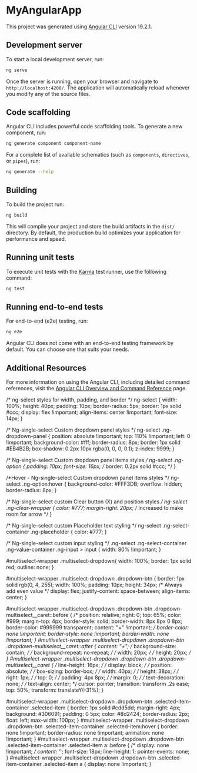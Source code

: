 # MyAngularApp

This project was generated using [Angular CLI](https://github.com/angular/angular-cli) version 19.2.1.

## Development server

To start a local development server, run:

```bash
ng serve
```

Once the server is running, open your browser and navigate to `http://localhost:4200/`. The application will automatically reload whenever you modify any of the source files.

## Code scaffolding

Angular CLI includes powerful code scaffolding tools. To generate a new component, run:

```bash
ng generate component component-name
```

For a complete list of available schematics (such as `components`, `directives`, or `pipes`), run:

```bash
ng generate --help
```

## Building

To build the project run:

```bash
ng build
```

This will compile your project and store the build artifacts in the `dist/` directory. By default, the production build optimizes your application for performance and speed.

## Running unit tests

To execute unit tests with the [Karma](https://karma-runner.github.io) test runner, use the following command:

```bash
ng test
```

## Running end-to-end tests

For end-to-end (e2e) testing, run:

```bash
ng e2e
```

Angular CLI does not come with an end-to-end testing framework by default. You can choose one that suits your needs.

## Additional Resources

For more information on using the Angular CLI, including detailed command references, visit the [Angular CLI Overview and Command Reference](https://angular.dev/tools/cli) page.

<!-- "node_modules/@ng-select/ng-select/themes/default.theme.css" -->


<!-- style.css my code for single select rather than change the deafult icon i ahve used differnt icons and placed over them  -->
/* ng-select styles for width, padding, and border */
ng-select {
  width: 100%;
  height: 40px;
  padding: 10px;
  border-radius: 5px;
  border: 1px solid #ccc;
  display: flex !important;
  align-items: center !important;
  font-size: 14px;
}

/* Ng-single-select Custom dropdown panel styles */
ng-select .ng-dropdown-panel {
  position: absolute !important;
  top: 110% !important;
  left: 0 !important;
  background-color: #fff;
  border-radius: 8px;
  border: 1px solid #EB4B2B;
  box-shadow: 0 2px 10px rgba(0, 0, 0, 0.1);
  z-index: 9999;
}

/* Ng-single-select Custom dropdown panel items styles */
ng-select .ng-option {
  padding: 10px;
  font-size: 16px;
  /* border: 0.2px solid #ccc; */
}

/*Hover - Ng-single-select Custom dropdown panel items styles */
ng-select .ng-option:hover {
  background-color: #FFF3DB;
  overflow: hidden;
  border-radius: 8px;
}

/* Ng-single-select custom Clear button (X) and position styles */
ng-select .ng-clear-wrapper {
  color: #777;
  margin-right: 20px; /* Increased to make room for arrow */
}

/* Ng-single-select custom Placeholder text styling */
ng-select .ng-select-container .ng-placeholder {
  color: #777;
}

/* Ng-single-select custom input styling */
.ng-select .ng-select-container .ng-value-container .ng-input > input {
  width: 80% !important;
}



<!-- multiselect dropdown code  -->
#multiselect-wrapper .multiselect-dropdown{
  width: 100%;
  border: 1px solid red;
  outline: none;
}
 
#multiselect-wrapper .multiselect-dropdown .dropdown-btn {
  border: 1px solid rgb(0, 4, 255);
  width: 100%;
  padding: 10px;
  height: 34px; /* Always add even value */
  display: flex;
  justify-content: space-between;
  align-items: center;
}

#multiselect-wrapper .multiselect-dropdown .dropdown-btn .dropdown-multiselect__caret::before {
  /* position: relative;
  right: 0;
  top: 65%;
  color: #999;
  margin-top: 4px;
  border-style: solid;
  border-width: 8px 8px 0 8px;
  border-color: #999999 transparent;
  content: "+" !important; */
  border-color: none !important;
  border-style: none !important;
  border-width: none !important;
}
#multiselect-wrapper .multiselect-dropdown .dropdown-btn .dropdown-multiselect__caret::after {
  content: "+";
  /* background-size: contain; */
  /* background-repeat: no-repeat; */
  /* width: 20px; */
  /* height: 20px; */
}
#multiselect-wrapper .multiselect-dropdown .dropdown-btn .dropdown-multiselect__caret {
  /* line-height: 16px; */
  /* display: block; */
  /* position: absolute; */
  /* box-sizing: border-box; */
  /* width: 40px; */
  /* height: 38px; */
  /* right: 1px; */
  /* top: 0; */
  /* padding: 4px 8px; */
  /* margin: 0; */
  /* text-decoration: none; */
  /* text-align: center; */
  cursor: pointer;
  transition: transform .2s ease;
  top: 50%;
  transform: translateY(-31%);
}

#multiselect-wrapper .multiselect-dropdown .dropdown-btn .selected-item-container .selected-item {
  border: 1px solid #cdd5dd;
  margin-right: 4px;
  background: #306091;
  padding: 0 5px;
  color: #8d2424;
  border-radius: 2px;
  float: left;
  max-width: 100px;
}
#multiselect-wrapper .multiselect-dropdown .dropdown-btn .selected-item-container .selected-item:hover {
  border: none !important;
  border-radius: none !important;
  animation: none !important;
}
#multiselect-wrapper .multiselect-dropdown .dropdown-btn .selected-item-container .selected-item a::before {
  /* display: none !important; */
  content: '*';
  font-size: 18px;
  line-height: 1;
  pointer-events: none;
}
#multiselect-wrapper .multiselect-dropdown .dropdown-btn .selected-item-container .selected-item a {
  display: none !important;
}
